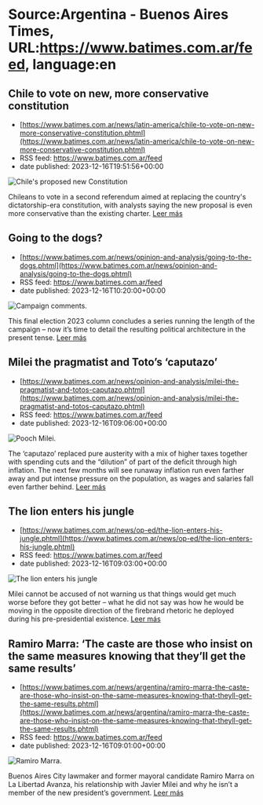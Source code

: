 # Source:Argentina - Buenos Aires Times, URL:https://www.batimes.com.ar/feed, language:en

## Chile to vote on new, more conservative constitution
 - [https://www.batimes.com.ar/news/latin-america/chile-to-vote-on-new-more-conservative-constitution.phtml](https://www.batimes.com.ar/news/latin-america/chile-to-vote-on-new-more-conservative-constitution.phtml)
 - RSS feed: https://www.batimes.com.ar/feed
 - date published: 2023-12-16T19:51:56+00:00

<p><img alt="Chile's proposed new Constitution" src="https://fotos.perfil.com/2023/12/16/trim/540/304/chiles-proposed-new-constitution-1720945.jpg" /></p>Chileans to vote in a second referendum aimed at replacing the country's dictatorship-era constitution, with analysts saying the new proposal is even more conservative than the existing charter.
 <a href="https://www.batimes.com.ar/news/latin-america/chile-to-vote-on-new-more-conservative-constitution.phtml">Leer más</a>

## Going to the dogs?
 - [https://www.batimes.com.ar/news/opinion-and-analysis/going-to-the-dogs.phtml](https://www.batimes.com.ar/news/opinion-and-analysis/going-to-the-dogs.phtml)
 - RSS feed: https://www.batimes.com.ar/feed
 - date published: 2023-12-16T10:20:00+00:00

<p><img alt="Campaign comments." src="https://fotos.perfil.com/2023/12/15/trim/540/304/campaign-comments-1720223.jpg" /></p>This final election 2023 column concludes a series running the length of the campaign – now it’s time to detail the resulting political architecture in the present tense. <a href="https://www.batimes.com.ar/news/opinion-and-analysis/going-to-the-dogs.phtml">Leer más</a>

## Milei the pragmatist and Toto’s ‘caputazo’
 - [https://www.batimes.com.ar/news/opinion-and-analysis/milei-the-pragmatist-and-totos-caputazo.phtml](https://www.batimes.com.ar/news/opinion-and-analysis/milei-the-pragmatist-and-totos-caputazo.phtml)
 - RSS feed: https://www.batimes.com.ar/feed
 - date published: 2023-12-16T09:06:00+00:00

<p><img alt="Pooch Milei." src="https://fotos.perfil.com/2023/12/15/trim/540/304/pooch-milei-1720204.jpg" /></p>The ‘caputazo’ replaced pure austerity with a mix of higher taxes together with spending cuts and the “dilution” of part of the deficit through high inflation. The next few months will see runaway inflation run even farther away and put intense pressure on the population, as wages and salaries fall even farther behind.
 <a href="https://www.batimes.com.ar/news/opinion-and-analysis/milei-the-pragmatist-and-totos-caputazo.phtml">Leer más</a>

## The lion enters his jungle
 - [https://www.batimes.com.ar/news/op-ed/the-lion-enters-his-jungle.phtml](https://www.batimes.com.ar/news/op-ed/the-lion-enters-his-jungle.phtml)
 - RSS feed: https://www.batimes.com.ar/feed
 - date published: 2023-12-16T09:03:00+00:00

<p><img alt="The lion enters his jungle" src="https://fotos.perfil.com/2023/12/15/trim/540/304/the-lion-enters-his-jungle-1720399.jpg" /></p>Milei cannot be accused of not warning us that things would get much worse before they got better – what he did not say was how he would be moving in the opposite direction of the firebrand rhetoric he deployed during his pre-presidential existence. <a href="https://www.batimes.com.ar/news/op-ed/the-lion-enters-his-jungle.phtml">Leer más</a>

## Ramiro Marra: ‘The caste are those who insist on the same measures knowing that they’ll get the same results’
 - [https://www.batimes.com.ar/news/argentina/ramiro-marra-the-caste-are-those-who-insist-on-the-same-measures-knowing-that-theyll-get-the-same-results.phtml](https://www.batimes.com.ar/news/argentina/ramiro-marra-the-caste-are-those-who-insist-on-the-same-measures-knowing-that-theyll-get-the-same-results.phtml)
 - RSS feed: https://www.batimes.com.ar/feed
 - date published: 2023-12-16T09:01:00+00:00

<p><img alt="Ramiro Marra." src="https://fotos.perfil.com/2023/12/15/trim/540/304/ramiro-marra-1720200.jpg" /></p>Buenos Aires City lawmaker and former mayoral candidate Ramiro Marra on La Libertad Avanza, his relationship with Javier Milei and why he isn’t a member of the new president’s government.
 <a href="https://www.batimes.com.ar/news/argentina/ramiro-marra-the-caste-are-those-who-insist-on-the-same-measures-knowing-that-theyll-get-the-same-results.phtml">Leer más</a>


